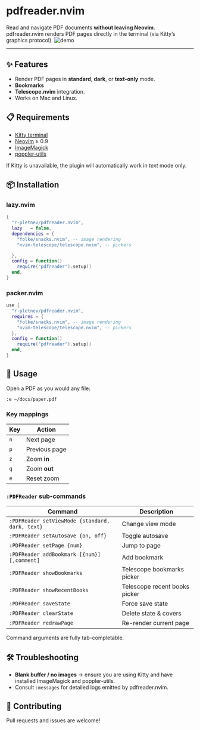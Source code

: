 # pdfreader.nvim

Read and navigate PDF documents **without leaving Neovim**.  
pdfreader.nvim renders PDF pages directly in the terminal (via Kitty’s graphics
protocol).
![demo](https://github.com/user-attachments/assets/5a98c65f-650b-4548-b130-ee3118ac5e86)

---

## ✨ Features

* Render PDF pages in **standard**, **dark**, or **text-only** mode.
* **Bookmarks**
* **Telescope.nvim** integration.
* Works on Mac and Linux.

## 📋 Requirements

* [Kitty terminal](https://github.com/kovidgoyal/kitty)
* [Neovim](https://github.com/neovim/neovim) ≥ 0.9
* [ImageMagick](https://github.com/ImageMagick/ImageMagick)
* [poppler-utils](https://poppler.freedesktop.org/)

If Kitty is unavailable, the plugin will automatically work in *text* mode only.

## 📦 Installation

### lazy.nvim

```lua
{
  "r-pletnev/pdfreader.nvim",
  lazy   = false,
  dependencies = {
    "folke/snacks.nvim", -- image rendering
    "nvim-telescope/telescope.nvim", -- pickers

  },
  config = function()
    require("pdfreader").setup()
  end,
}
```

### packer.nvim

```lua
use {
  "r-pletnev/pdfreader.nvim",
  requires = {
    "folke/snacks.nvim", -- image rendering
    "nvim-telescope/telescope.nvim", -- pickers
  },
  config = function()
    require("pdfreader").setup()
  end,
}
```

## 🚀 Usage

Open a PDF as you would any file:

```vim
:e ~/docs/paper.pdf
```

### Key mappings

| Key | Action            |
|-----|-------------------|
| `n` | Next page         |
| `p` | Previous page     |
| `z` | Zoom **in**       |
| `q` | Zoom **out**      |
| `e` | Reset zoom        |

### `:PDFReader` sub-commands

| Command                                             | Description |
|-----------------------------------------------------|-------------|
| `:PDFReader setViewMode {standard, dark, text}`         | Change view mode |
| `:PDFReader setAutosave {on, off}`                     | Toggle autosave |
| `:PDFReader setPage {num}`                          | Jump to page |
| `:PDFReader addBookmark [{num}][,comment]`          | Add bookmark |
| `:PDFReader showBookmarks`                          | Telescope bookmarks picker |
| `:PDFReader showRecentBooks`                        | Telescope recent books picker |
| `:PDFReader saveState`                              | Force save state |
| `:PDFReader clearState`                             | Delete state & covers |
| `:PDFReader redrawPage`                             | Re-render current page |

Command arguments are fully tab-completable.

## 🛠 Troubleshooting

* **Blank buffer / no images** → ensure you are using Kitty and have installed ImageMagick and poppler-utils.
* Consult `:messages` for detailed logs emitted by pdfreader.nvim.

## 🤝 Contributing

Pull requests and issues are welcome!

